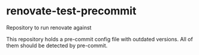 # renovate-test-precommit
Repository to run renovate against

This repository holds a pre-commit config file with outdated versions. All of them should be detected by pre-commit.
